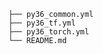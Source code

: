 <!--
 * @Description: 
 * @Author: HCQ
 * @Company(School): UCAS
 * @Email: 1756260160@qq.com
 * @Date: 2021-06-09 10:04:04
 * @LastEditTime: 2021-06-09 10:05:10
 * @FilePath: /python-libraries/anaconda_environments/README.md
-->


```shell
├── py36_common.yml
├── py36_tf.yml
├── py36_torch.yml
└── README.md
```